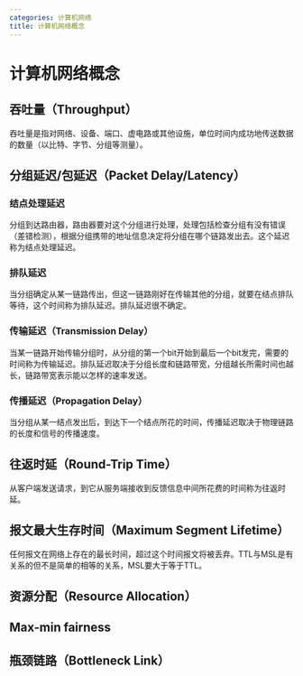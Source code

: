```yaml
---
categories: 计算机网络
title: 计算机网络概念
---
```


# 计算机网络概念

## 吞吐量（Throughput）
吞吐量是指对网络、设备、端口、虚电路或其他设施，单位时间内成功地传送数据的数量（以比特、字节、分组等测量）。
## 分组延迟/包延迟（Packet Delay/Latency）
### 结点处理延迟
分组到达路由器，路由器要对这个分组进行处理，处理包括检查分组有没有错误（差错检测），根据分组携带的地址信息决定将分组在哪个链路发出去。这个延迟称为结点处理延迟。
### 排队延迟
当分组确定从某一链路传出，但这一链路刚好在传输其他的分组，就要在结点排队等待，这个时间称为排队延迟。排队延迟很不确定。
### 传输延迟（Transmission Delay）
当某一链路开始传输分组时，从分组的第一个bit开始到最后一个bit发完，需要的时间称为传输延迟。排队延迟取决于分组长度和链路带宽，分组越长所需时间也越长，链路带宽表示能以怎样的速率发送。
### 传播延迟（Propagation Delay）
当分组从某一结点发出后，到达下一个结点所花的时间，传播延迟取决于物理链路的长度和信号的传播速度。
## 往返时延（Round-Trip Time）
从客户端发送请求，到它从服务端接收到反馈信息中间所花费的时间称为往返时延。
## 报文最大生存时间（Maximum Segment Lifetime）
任何报文在网络上存在的最长时间，超过这个时间报文将被丢弃。TTL与MSL是有关系的但不是简单的相等的关系，MSL要大于等于TTL。  

## 资源分配（Resource Allocation）   


## Max-min fairness

## 瓶颈链路（Bottleneck Link）
